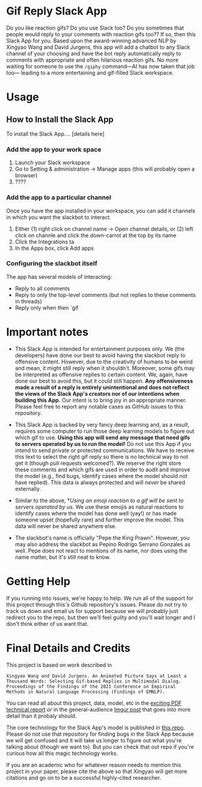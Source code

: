 # Gif Reply Slack App

Do you like reaction gifs? Do you use Slack too? Do you sometimes that people would reply to your 
comments with reaction gifs too?? If so, then this Slack App for you. Based upon the award-winning advanced NLP
by Xingyao Wang and David Jurgens, this app will add a chatbot to any Slack channel
of your choosing and have the bot reply automatically reply to comments with appropriate and often hilarious 
reaction gifs. No more waiting for someone to use the `/giphy` command&mdash;AI has now taken that job too&mdash;
leading to a more entertaining and gif-filled Slack workspace.


# Usage

## How to Install the Slack App

To install the Slack App.... [details here]

### Add the app to your work space
1. Launch your Slack workspace
2. Go to Setting &amp; administration -> Manage apps (this will probably open a browser)
3. ????

### Add the app to a particular channel

Once you have the app installed in your workspace, you can add it channels in which you want the slackbot to interact.

1. Either (1) right click on channel name -> Open channel details, or (2) left click on channle and click the down-carrot at the top by its name
2. Click the Integrations ta
3. In the Apps box, click Add apps

### Configuring the slackbot itself

The app has several models of interacting:
* Reply to all comments
* Reply to only the top-level comments (but not replies to these comments in threads)
* Reply only when then `gif

# Important notes

* This Slack App is intended for entertainment purposes only. We (the developers) have done our best to avoid having the slackbot reply to offensive content. However, due to the creativity of humans to be weird and mean, it might still reply when it shouldn't. Moreover, some gifs may be interpreted as offensive replies to certain content. We, again, have done our best to avoid this, but it could still happen. **Any offensiveness made a result of a reply is entirely unintentional and does not reflect the views of the Slack App's creators nor of our intentions when building this App.** Our intent is to bring joy in an appropriate manner. Please feel free to report any notable cases as GitHub issues to this repository.

* This Slack App is backed by very fancy deep learning and, as a result, requires some computer to run those deep learning models to figure out which gif to use. **Using this app will send any message that need gifs to servers operated by us to run the model!** Do not use this App if you intend to send private or protected communications. We have to receive this text to select the right gif reply so there is no technical way to not get it (though pull requests welcomed?). We reserve the right store these comments and which gifs are used in order to audit and improve the model (e.g., find bugs, identify cases where the model should not have replied). This data is always protected and will *never* be shared externally.

* Similar to the above, **Using an emoji reaction to a gif will be sent to servers operated by us*. We use these emojis as natural reactions to identify cases where the model has done well (yay!) or has made someone upset (hopefully rare) and further improve the model. This data will never be shared anywhere else.

* The slackbot's name is officially "Pepe the King Prawn". However, you may also address the slackbot as Pepino Rodrigo Serrano Gonzales as well. Pepe does not react to mentions of its name, nor does using the name matter, but it's still neat to know.

# Getting Help

If you running into issues, we're happy to help. We run all of the support for this project through this's Github repository's issues. Please do not try to track us down and email us for support because we will probably just redirect you to the repo, but then we'll feel guilty and you'll wait longer and I don't think either of us want that.

# Final Details and Credits

This project is based on work described in 
```
Xingyao Wang and David Jurgens. An Animated Picture Says at Least a Thousand Words: Selecting Gif-based Replies in Multimodal Dialog.
Proceedings of the Findings of the 2021 Conference on Empirical Methods in Natural Language Processing (Findings of EMNLP). 
```
You can read all about this project, data, model, etc in the [exciting PDF technical report]((https://arxiv.org/abs/2109.12212)) _or_ in the general-audience [Imgur post](https://imgur.com/gallery/G0oSrLV) that goes into more detail than it probaly should. 

The core technology for the Slack App's model is published in [this repo](https://github.com/xingyaoww/gif-reply). Please do not use that repository for finding bugs in the Slack App because we will get confused and it will take us longer to figure out what you're talking about (though we want to). But you can check that out repo if you're curious how all this magic technology works.

If you are an academic who for whatever reason needs to mention this project in your paper, please cite the above so that Xingyao will get more citations and go on to be a successful highly-cited researcher.
